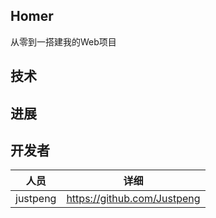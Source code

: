 ## Homer

从零到一搭建我的Web项目

## 技术

## 进展




## 开发者

人员|详细
---|---
justpeng|https://github.com/Justpeng